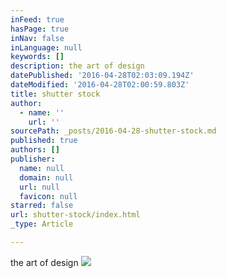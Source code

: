 ```yaml
---
inFeed: true
hasPage: true
inNav: false
inLanguage: null
keywords: []
description: the art of design
datePublished: '2016-04-28T02:03:09.194Z'
dateModified: '2016-04-28T02:00:59.803Z'
title: shutter stock
author:
  - name: ''
    url: ''
sourcePath: _posts/2016-04-28-shutter-stock.md
published: true
authors: []
publisher:
  name: null
  domain: null
  url: null
  favicon: null
starred: false
url: shutter-stock/index.html
_type: Article

---
```

the art of design
![](https://the-grid-user-content.s3-us-west-2.amazonaws.com/37156e9f-ed99-4c00-a443-99e2864c2a7b.jpg)